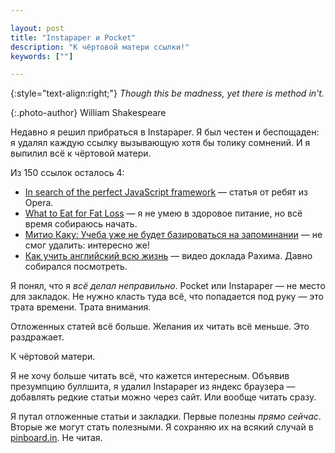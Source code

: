 ```yaml
---

layout: post
title: "Instapaper и Pocket"
description: "К чёртовой матери ссылки!"
keywords: [""]

---
```


{:style="text-align:right;"}
_Though this be madness, yet there is method in't._

{:.photo-author}
William Shakespeare

Недавно я решил прибраться в Instapaper. Я был честен и беспощаден:
я удалял каждую ссылку вызывающую хотя бы толику сомнений. И я выпилил
всё к чёртовой матери.

Из 150 ссылок осталось 4:

- [In search of the perfect JavaScript framework][1]  — статья от ребят из Opera.
- [What to Eat for Fat Loss][2] — я не умею в здоровое питание, но всё время собираюсь начать.
- [Митио Каку: Учеба уже не будет базироваться на запоминании][3] — не смог удалить: интересно же!
- [Как учить английский всю жизнь][4] — видео доклада Рахима. Давно собирался посмотреть.

Я понял, что я _всё делал неправильно_. Pocket или Instapaper —
не место для закладок. Не нужно класть туда всё, что попадается под
руку — это трата времени. Трата внимания.

Отложенных статей всё больше. Желания их читать всё меньше.
Это раздражает.

К чёртовой матери.

Я не хочу больше читать всё, что кажется интересным. Объявив
презумпцию буллшита, я удалил Instapaper из яндекс браузера —
добавлять редкие статьи можно через сайт. Или вообще читать сразу.

Я путал отложенные статьи и закладки. Первые полезны _прямо сейчас_.
Вторые же могут стать полезными. Я сохраняю их на всякий случай
в [pinboard.in][5]. Не читая.


[1]: https://dev.opera.com/articles/perfect-javascript-framework/
[2]: http://zenhabits.net/fat-loss/
[3]: http://www.dsnews.ua/society/mitio-kaku-ucheba-uzhe-ne-budet-bazirovatsya-na-zapominanii-28082014231600
[4]: http://freetonik.com/blog/all/english-at-ulcamp14/
[5]: http://pinboard.in
